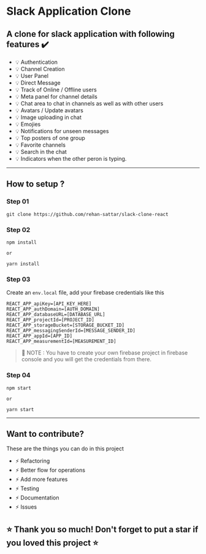 # Slack Application Clone

## A clone for slack application with following features ✔️

- 💡 Authentication
- 💡 Channel Creation
- 💡 User Panel
- 💡 Direct Message
- 💡 Track of Online / Offline users
- 💡 Meta panel for channel details
- 💡 Chat area to chat in channels as well as with other users
- 💡 Avatars / Update avatars
- 💡 Image uploading in chat
- 💡 Emojies
- 💡 Notifications for unseen messages
- 💡 Top posters of one group
- 💡 Favorite channels
- 💡 Search in the chat
- 💡 Indicators when the other peron is typing.

---

## How to setup ?

### Step 01

```
git clone https://github.com/rehan-sattar/slack-clone-react
```

### Step 02

```
npm install

or

yarn install
```

### Step 03

Create an `env.local` file, add your firebase credentials like this

```
REACT_APP_apiKey=[API_KEY_HERE]
REACT_APP_authDomain=[AUTH_DOMAIN]
REACT_APP_databaseURL=[DATABASE_URL]
REACT_APP_projectId=[PROJECT_ID]
REACT_APP_storageBucket=[STORAGE_BUCKET_ID]
REACT_APP_messagingSenderId=[MESSAGE_SENDER_ID]
REACT_APP_appId=[APP_ID]
REACT_APP_measurementId=[MEASUREMENT_ID]

```

> 📣 NOTE : You have to create your own firebase project in firebase console and you will get the credentials from there.

### Step 04

```
npm start

or

yarn start
```

---

## Want to contribute?

These are the things you can do in this project

- ⚡ Refactoring
- ⚡ Better flow for operations
- ⚡ Add more features
- ⚡ Testing
- ⚡ Documentation
- ⚡ Issues

## ⭐ Thank you so much! Don't forget to put a star if you loved this project ⭐
